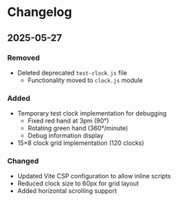 # Changelog

## 2025-05-27
### Removed
- Deleted deprecated `test-clock.js` file
  - Functionality moved to `clock.js` module

### Added
- Temporary test clock implementation for debugging
  - Fixed red hand at 3pm (90°)
  - Rotating green hand (360°/minute)
  - Debug information display
- 15×8 clock grid implementation (120 clocks)

### Changed
- Updated Vite CSP configuration to allow inline scripts
- Reduced clock size to 60px for grid layout
- Added horizontal scrolling support
